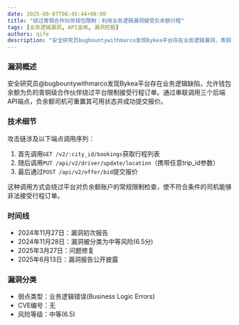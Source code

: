```yaml
---
date: 2025-08-07T06:45:44+08:00
title: "绕过青铜合作伙伴钱包限制：利用业务逻辑漏洞接受负余额行程"
tags: [业务逻辑漏洞, API滥用, 漏洞挖掘]
authors: qife
description: "安全研究员bugbountywithmarco发现Bykea平台存在业务逻辑漏洞，青铜级合作伙伴可通过特定API调用序列绕过钱包负余额限制，实现非法接单。漏洞涉及三个后端端点：GET /v2/:city_id/bookings、PUT /api/v2/driver/update/location和POST /api/v2/offer/bid。"
---
```


### 漏洞概述
安全研究员@bugbountywithmarco发现Bykea平台存在业务逻辑缺陷，允许钱包余额为负的青铜级合作伙伴绕过平台限制接受行程订单。通过串联调用三个后端API端点，负余额司机可重置其可用状态并成功提交报价。

### 技术细节
攻击链涉及以下端点调用序列：
1. 首先调用`GET /v2/:city_id/bookings`获取行程列表
2. 随后调用`PUT /api/v2/driver/update/location`（携带任意trip_id参数）
3. 最后通过`POST /api/v2/offer/bid`提交报价

这种调用方式会绕过平台对负余额账户的常规限制检查，使不符合条件的司机能够非法接受行程订单。

### 时间线
- 2024年11月27日：漏洞初次报告
- 2024年11月28日：漏洞被分类为中等风险(6.5分)
- 2025年3月27日：问题修复
- 2025年6月13日：漏洞报告公开披露

### 漏洞分类
- 弱点类型：业务逻辑错误(Business Logic Errors)
- CVE编号：无
- 风险等级：中等(6.5)